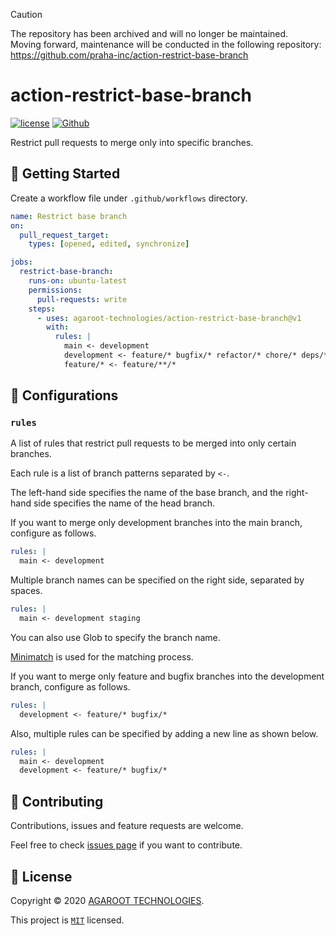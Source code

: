 > [!CAUTION]
> The repository has been archived and will no longer be maintained.  
> Moving forward, maintenance will be conducted in the following repository:  
> https://github.com/praha-inc/action-restrict-base-branch

# action-restrict-base-branch

[![license](https://img.shields.io/badge/License-MIT-green.svg)](https://github.com/agaroot-technologies/action-restrict-base-branch/blob/main/LICENSE)
[![Github](https://img.shields.io/github/followers/agaroot-technologies?label=Follow&logo=github&style=social)](https://github.com/orgs/agaroot-technologies/followers)

Restrict pull requests to merge only into specific branches.

## 👏 Getting Started

Create a workflow file under ```.github/workflows``` directory.

```yaml
name: Restrict base branch
on:
  pull_request_target:
    types: [opened, edited, synchronize]

jobs:
  restrict-base-branch:
    runs-on: ubuntu-latest
    permissions:
      pull-requests: write
    steps:
      - uses: agaroot-technologies/action-restrict-base-branch@v1
        with:
          rules: |
            main <- development
            development <- feature/* bugfix/* refactor/* chore/* deps/*
            feature/* <- feature/**/*
```

## 🔧 Configurations

### `rules`

A list of rules that restrict pull requests to be merged into only certain branches.

Each rule is a list of branch patterns separated by `<-`.

The left-hand side specifies the name of the base branch, and the right-hand side specifies the name of the head branch.

If you want to merge only development branches into the main branch, configure as follows.

```yaml
rules: |
  main <- development
```

Multiple branch names can be specified on the right side, separated by spaces.

```yaml
rules: |
  main <- development staging
```

You can also use Glob to specify the branch name.

[Minimatch](https://github.com/isaacs/minimatch) is used for the matching process.

If you want to merge only feature and bugfix branches into the development branch, configure as follows.

```yaml
rules: |
  development <- feature/* bugfix/*
```

Also, multiple rules can be specified by adding a new line as shown below.

```yaml
rules: |
  main <- development
  development <- feature/* bugfix/*
```

## 🤝 Contributing

Contributions, issues and feature requests are welcome.

Feel free to check [issues page](https://github.com/agaroot-technologies/action-restrict-base-branch/issues) if you want to contribute.

## 📝 License

Copyright © 2020 [AGAROOT TECHNOLOGIES](https://tech.agaroot.co.jp/).

This project is [```MIT```](https://github.com/agaroot-technologies/action-restrict-base-branch/blob/main/LICENSE) licensed.

